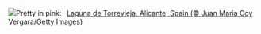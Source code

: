 ![](https://www.bing.com/th?id=OHR.LasLagunas_EN-US2134252350_UHD.jpg&w=1000)Pretty in pink:&nbsp;&ensp;[Laguna de Torrevieja, Alicante, Spain (© Juan Maria Coy Vergara/Getty Images)](https://www.bing.com/th?id=OHR.LasLagunas_EN-US2134252350_UHD.jpg)
<br><br/>
